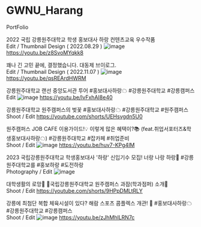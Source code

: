 # GWNU_Harang
PortFolio

2022 국립 강릉원주대학교 학생 홍보대사 하랑 컨텐츠교육 우수작품
</br> Edit / Thumbnail Design ( 2022.08.29 )
![image](https://github.com/CSHJ0711/GWNU_Harang/assets/99818847/6a8d4c08-6bce-4fe0-8a08-823a0935ad2a)
https://youtu.be/z8SvoMYqkk8

꽤나 긴 고민 끝에, 결정했습니다. 대동제 브이로그.
</br> Edit / Thumbnail Design ( 2022.11.07 )
![image](https://github.com/CSHJ0711/GWNU_Harang/assets/99818847/86c5de1b-a356-4ec3-8269-bf7ea8edafe7)
https://youtu.be/qsREArdHWRM

강릉원주대학교 랜선 중앙도서관 투어 #홍보대사하랑☁ #강릉원주대학교 #강릉캠퍼스
</br> Edit 
![image](https://github.com/CSHJ0711/GWNU_Harang/assets/99818847/152f661f-e076-432d-bd39-dc628f11cfa0)
https://youtu.be/lvFxhAI8e40

강릉원주대학교 원주캠퍼스의 벚꽃 #홍보대사하랑☁ #강릉원주대학교 #원주캠퍼스
</br> Shoot / Edit
https://youtube.com/shorts/UEHsvgdn5U0

원주캠퍼스 JOB CAFE 이용가이드!💡 이렇게 많은 혜택이?📚 (feat.취업서포터즈&학생홍보대사하랑☁) #강릉원주대학교 #잡카페 #취업준비
</br> Shoot / Edit
![image](https://github.com/CSHJ0711/GWNU_Harang/assets/99818847/02a3d39d-ed7d-4f7b-b0fd-625c7a2b62f5)
https://youtu.be/huv7-KPg4IM

2023 국립강릉원주대학교 학생홍보대사 '하랑' 신입기수 모집! 너랑 나랑 하랑💙 #강릉원주대학교를 #홍보하랑 #도전하랑
</br> Photography / Edit
![image](https://github.com/CSHJ0711/GWNU_Harang/assets/99818847/dd961c12-546d-42e6-94ac-bd416770eb05)

대학생활의 로망💙 🏫국립강릉원주대학교 원주캠퍼스 과잠(학과점퍼) 소개🏫
</br> Shoot / Edit
https://youtube.com/shorts/9HPpDMLtRLY

강릉에 최첨단 복합 체육시설이 있다? 해람 스포츠 콤플렉스 개관! 💪 #홍보대사하랑☁ #강릉원주대학교 #강릉캠퍼스
</br> Shoot / Edit
![image](https://github.com/CSHJ0711/GWNU_Harang/assets/99818847/e44e9bf8-3cc7-499a-ab48-eb2eaaf3e523)
https://youtu.be/zJhMhlLRN7c
